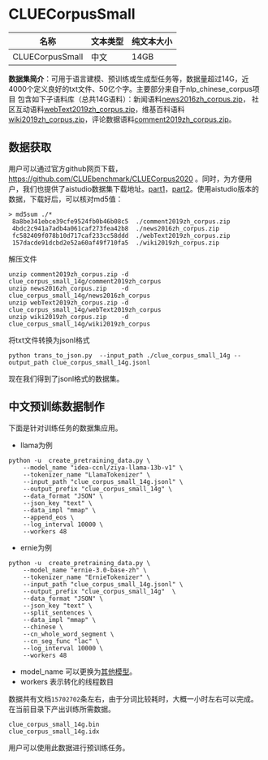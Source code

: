 # CLUECorpusSmall

| 名称 | 文本类型 | 纯文本大小 |
|-|-|-|
| CLUECorpusSmall| 中文 | 14GB |

**数据集简介**：可用于语言建模、预训练或生成型任务等，数据量超过14G，近4000个定义良好的txt文件、50亿个字。主要部分来自于nlp_chinese_corpus项目
包含如下子语料库（总共14G语料）：新闻语料[news2016zh_corpus.zip](https://bj.bcebos.com/v1/ai-studio-online/6bac09db4e6d4857b6d680d34447457490cb2dbdd8b8462ea1780a407f38e12b?responseContentDisposition=attachment%3B%20filename%3Dnews2016zh_corpus.zip)， 社区互动语料[webText2019zh_corpus.zip](https://bj.bcebos.com/v1/ai-studio-online/83da03f7b4974871a52348b41c16c7e3b34a26d5ca644f558df8435be4de51c3?responseContentDisposition=attachment%3B%20filename%3DwebText2019zh_corpus.zip)，维基百科语料[wiki2019zh_corpus.zip](https://bj.bcebos.com/v1/ai-studio-online/d7a166408d8b4ffdaf4de9cfca09f6ee1e2340260f26440a92f78134d068b28f?responseContentDisposition=attachment%3B%20filename%3Dwiki2019zh_corpus.zip)，评论数据语料[comment2019zh_corpus.zip](https://bj.bcebos.com/v1/ai-studio-online/b66ddd445735408383c42322850ac4bb82faf9cc611447c2affb925443de7a6d?responseContentDisposition=attachment%3B%20filename%3Dcomment2019zh_corpus.zip)。

## 数据获取

用户可以通过官方github网页下载，https://github.com/CLUEbenchmark/CLUECorpus2020 。同时，为方便用户，我们也提供了aistudio数据集下载地址。[part1](https://aistudio.baidu.com/aistudio/datasetdetail/60598)，[part2](https://aistudio.baidu.com/aistudio/datasetdetail/124357)。使用aistudio版本的数据，下载好后，可以核对md5值：
```shell
> md5sum ./*
 8a8be341ebce39cfe9524fb0b46b08c5  ./comment2019zh_corpus.zip
 4bdc2c941a7adb4a061caf273fea42b8  ./news2016zh_corpus.zip
 fc582409f078b10d717caf233cc58ddd  ./webText2019zh_corpus.zip
 157dacde91dcbd2e52a60af49f710fa5  ./wiki2019zh_corpus.zip
```
解压文件
```shell
unzip comment2019zh_corpus.zip -d  clue_corpus_small_14g/comment2019zh_corpus
unzip news2016zh_corpus.zip    -d  clue_corpus_small_14g/news2016zh_corpus
unzip webText2019zh_corpus.zip -d  clue_corpus_small_14g/webText2019zh_corpus
unzip wiki2019zh_corpus.zip    -d  clue_corpus_small_14g/wiki2019zh_corpus
```
将txt文件转换为jsonl格式
```
python trans_to_json.py  --input_path ./clue_corpus_small_14g --output_path clue_corpus_small_14g.jsonl
```
现在我们得到了jsonl格式的数据集。

## 中文预训练数据制作

下面是针对训练任务的数据集应用。

* llama为例
```shell
python -u  create_pretraining_data.py \
    --model_name "idea-ccnl/ziya-llama-13b-v1" \
    --tokenizer_name "LlamaTokenizer" \
    --input_path "clue_corpus_small_14g.jsonl" \
    --output_prefix "clue_corpus_small_14g" \
    --data_format "JSON" \
    --json_key "text" \
    --data_impl "mmap" \
    --append_eos \
    --log_interval 10000 \
    --workers 48
```

* ernie为例
```shell
python -u  create_pretraining_data.py \
    --model_name "ernie-3.0-base-zh" \
    --tokenizer_name "ErnieTokenizer" \
    --input_path "clue_corpus_small_14g.jsonl" \
    --output_prefix "clue_corpus_small_14g"  \
    --data_format "JSON" \
    --json_key "text" \
    --split_sentences \
    --data_impl "mmap" \
    --chinese \
    --cn_whole_word_segment \
    --cn_seg_func "lac" \
    --log_interval 10000 \
    --workers 48
```

- model_name 可以更换为[其他模型](https://github.com/PaddlePaddle/PaddleNLP/blob/develop/llm/README.md)。
- workers 表示转化的线程数目

数据共有文档`15702702`条左右，由于分词比较耗时，大概一小时左右可以完成。在当前目录下产出训练所需数据。
```
clue_corpus_small_14g.bin
clue_corpus_small_14g.idx
```
用户可以使用此数据进行预训练任务。
